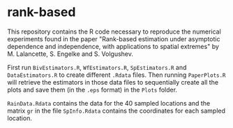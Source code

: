 # rank-based
This repository contains the R code necessary to reproduce the numerical experiments found in the paper "Rank-based estimation under asymptotic dependence and independence, with applications to spatial extremes" by M. Lalancette, S. Engelke and S. Volgushev.

First run `BivEstimators.R`, `WfEstimators.R`, `SpEstimators.R` and `DataEstimators.R` to create different `.Rdata` files. Then running `PaperPlots.R` will retrieve the estimators in those data files to sequentially create all the plots and save them (in the `.eps` format) in the `Plots` folder.

`RainData.Rdata` contains the data for the 40 sampled locations and the matrix `gr` in the file `SpInfo.Rdata` contains the coordinates for each sampled location.